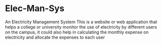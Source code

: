 # Elec-Man-Sys
An Electricity Management System
This is a website or web application that helps a college or university monitor the use of electricity by different users on the campus, it could also help in calculating the monthly expense on electricity and allocate the expenses to each user
